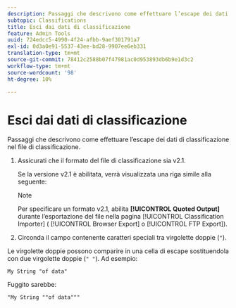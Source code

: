 ```yaml
---
description: Passaggi che descrivono come effettuare l’escape dei dati di classificazione nel file di classificazione.
subtopic: Classifications
title: Esci dai dati di classificazione
feature: Admin Tools
uuid: 724edcc5-4990-4f24-afbb-9aef301791a7
exl-id: 0d3a0e91-5537-43ee-bd28-9907ee6eb331
translation-type: tm+mt
source-git-commit: 78412c2588b07f47981ac0d953893db6b9e1d3c2
workflow-type: tm+mt
source-wordcount: '98'
ht-degree: 10%

---
```


# Esci dai dati di classificazione

Passaggi che descrivono come effettuare l’escape dei dati di classificazione nel file di classificazione.

<!--Meike, please check this page against orginal. It might be missing information. -->

1. Assicurati che il formato del file di classificazione sia v2.1.

   Se la versione v2.1 è abilitata, verrà visualizzata una riga simile alla seguente:

   >[!NOTE]
   >
   >Per specificare un formato v2.1, abilita **[!UICONTROL Quoted Output]** durante l’esportazione del file nella pagina [!UICONTROL Classification Importer] ( [!UICONTROL Browser Export] o [!UICONTROL FTP Export]).

1. Circonda il campo contenente caratteri speciali tra virgolette doppie (`"`).

Le virgolette doppie possono comparire in una cella di escape sostituendola con due virgolette doppie (`" "`). Ad esempio:

```
My String "of data"
```

Fuggito sarebbe:

```
"My String ""of data"""
```
